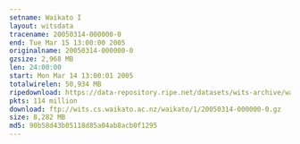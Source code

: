 ```yaml
---
setname: Waikato I
layout: witsdata
tracename: 20050314-000000-0
end: Tue Mar 15 13:00:00 2005
originalname: 20050314-000000-0
gzsize: 2,968 MB
len: 24:00:00
start: Mon Mar 14 13:00:01 2005
totalwirelen: 50,934 MB
ripedownload: https://data-repository.ripe.net/datasets/wits-archive/waikato/1/20050314-000000-0.gz
pkts: 114 million
download: ftp://wits.cs.waikato.ac.nz/waikato/1/20050314-000000-0.gz
size: 8,282 MB
md5: 90b58d43b05118d85a04ab8acb0f1295
---
```


